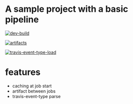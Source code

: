 # A sample project with a basic pipeline

[![dev-build](https://github.com/ozeta/actions-playground/actions/workflows/cache-between-jobs.yml/badge.svg)](https://github.com/ozeta/actions-playground/actions/workflows/cache-between-jobs.yml)

[![artifacts](https://github.com/ozeta/actions-playground/actions/workflows/artifacts-between-jobs.yml/badge.svg)](https://github.com/ozeta/actions-playground/actions/workflows/artifacts-between-jobs.yml)

[![travis-event-type-load](https://github.com/ozeta/actions-playground/actions/workflows/travis-event-type.yml/badge.svg?branch=action%2Ftravis-env-parse)](https://github.com/ozeta/actions-playground/actions/workflows/travis-event-type.yml)

# features
- caching at job start
- artifact between jobs
- travis-event-type parse